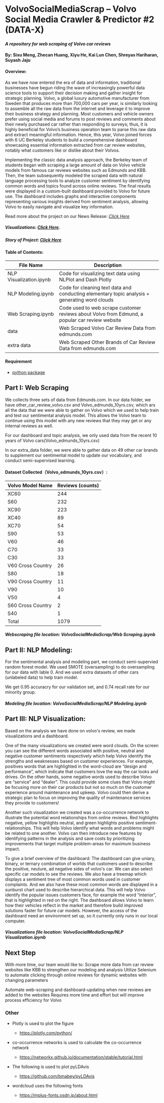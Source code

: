 # VolvoSocialMediaScrap – Volvo Social Media Crawler & Predictor #2 (DATA-X)
#### *A repository for web scraping of Volvo car reviews* 

#### By: Sixu Meng, Zhecan Huang, Xiyu He, Kai Lun Chen, Shreyas Hariharan, Suyash Jaju


#### Overview: 
As we have now entered the era of data and information, traditional businesses have begun riding the wave of increasingly powerful data science tools to support their decision making and gather insight for strategic planning. Volvo, a global luxury automotive manufacturer from Sweden that produces more than 700,000 cars per year, is similarly looking to assemble all the raw data from the internet and leverage it to improve their business strategy and planning. Most customers and vehicle owners prefer using social media and forums to post reviews and comments about their newly purchased car rather than responding to surveys; thus, it is highly beneficial for Volvo’s business operation team to parse this raw data and extract meaningful information. Hence, this year, Volvo joined forces with 6 UC Berkeley students to build a comprehensive dashboard showcasing essential information extracted from car review websites, notably what customers like or dislike about their Volvos. 

Implementing the classic data analysis approach, the Berkeley team of students began with scraping a large amount of data on Volvo vehicle models from famous car reviews websites such as Edmunds and KBB. Then, the team subsequently modeled the scraped data with natural language processing tools to analyze customer sentiment by identifying common words and topics found across online reviews. The final results were displayed in a custom-built dashboard provided to Volvo for future use. The dashboard includes graphs and interactive components representing various insights derived from sentiment analysis, allowing Volvo to easily navigate and visualize key information. 


Read more about the project on our News Release: *[Click Here](https://docs.google.com/document/d/1__y8xFW6x_ceoO0J9vSxzERt0ygRiZAzwPgxR2AduFo/edit?usp=sharing)*


##### Visualizations: *[Click Here](https://smeng3.github.io/VolvoSocialMediaScrap/).*

##### Story of Project: *[Click Here](https://drive.google.com/file/d/1jNIdr0YYvRiAqAeUiLbnZIr0yQxRonUG/view?usp=sharing)*

#### Table of Contents: 
| File Name | Description |
| --- | ----------- |
| NLP Visualization.ipynb | Code for visualizing text data using NLPlot and Dash Plotly| 
| NLP Modeling.ipynb | Code for cleaning text data and conducting elementary topic analysis + generating word clouds | 
| Web Scraping.ipynb | Code used to web scrape customer reviews about Volvo from Edmund, a popular car review website| 
| data | Web Scraped Volvo Car Review Data from edmunds.com|
| extra data | Web Scraped Other Brands of Car Review Data from edmunds.com | 

#### Requirement
- [python package](https://github.com/smeng3/VolvoSocialMediaScrap/blob/main/requirements.txt)

## Part I: Web Scraping

We collects three sets of data from Edmunds.com. In our data folder, we have other_car_review_volvo.csv and Volvo_edmunds_10yrs.csv, which ars all the data that we were able to gather on Volvo which we used to help train and test our sentimental analysis model. This allows the Volvo team to continue using this model with any new reviews that they may get or any internal reviews as well.

For our dashboard and topic analysis, we only used data from the recent 10 years of Volvo cars(Volvo_edmunds_10yrs.csv)

In our extra_data folder, we were able to gather data on 49 other car brands to supplement our sentimental model to update our vocabulary, and conduct semi-supervised learning.


#### Dataset Collected（Volvo_edmunds_10yrs.csv）:
| Volvo Model Name | Reviews (counts) |
| --- | ----------- |
|XC60|244|
|S60|232|
|XC90|223|
|XC40|89|
|XC70|54|
|S90|53|
|V60|46|
|C70|33|
|C30|33|
|V60 Cross Country|26|
|S80|18|
|V90 Cross Country|11|
|V90|10|
|V50|4|
|S60 Cross Country|2|
|S40|1|
|Total|1079|

##### Webscraping file location: VolvoSocialMediaScrap/Web Scraping.ipynb


## Part II: NLP Modeling:

For the sentimental analysis and modeling part, we conduct semi-supervied random forest model. We used SMOTE (oversampling) to do oversampling for our data with lable 0. And we used extra datasets of other cars (unlabeled data) to help train model.

We get 0.95 accuracry for our validation set, and 0.74 recall rate for our minority group. 

##### Modeling file location: VolvoSocialMediaScrap/NLP Modeling.ipynb


## Part III: NLP Visualization:

Based on the analysis we have done on volvo's review, we made visualizations and a dashboard.

One of the many visualizations we created were word clouds. On the screen you can see the different words associated with positive, neutral and negative customer sentiments respectively which help Volvo identify the strengths and weaknesses based on customer experiences. 
For example, positives words that are highlighted in the word-cloud are “design and performance”, which indicate that customers love the way the car looks and drives. On the other hands, some negative words used to describe Volvo are  “service” and “dealer”. This could provide some clues that Volvo might be focusing more on their car products but not so much on the customer experience around maintenance and upkeep. Volvo could then derive a strategic plan to focus on improving the quality of maintenance services they provide to customers!

Another such visualization we created was a co-occurrence network to illustrate the potential word relationships from online reviews. Red highlights negative, yellow highlights neutral, and green highlights positive sentiment-relationships. 
This will help Volvo identify what words and problems might be related to one another. Volvo can then introduce new features by identifying patterns in the analysis and save costs by prioritizing improvements that target multiple problem-areas for maximum business impact.

To give a brief overview of the dashboard: The dashboard can give uniary, binary, or ternary combination of worlds that customers used to describe the positive, neuture, ad negative sides of volvo's car. We can also select specific car models to see the reviews. We also have a treemap which displays a sentiment tree of most common words used in customer complaints. And we also have these most common words are displayed in a sunburst chart used to describe hierarchical data. This will help Volvo identify the popular issues customers face, for example the word “interior”, that is highlighted in red on the right. The dashboard allows Volvo to learn how their vehicles reflect in the market and therefore build improved solutions faster for future car models. However, the access of the dashboard need an environment set up, so it currently only runs in our local computer.


##### Visualizations file location: VolvoSocialMediaScrap/NLP Visualization.ipynb


## Next Step
With more time, our team would like to: 
Scrape more data from car review websites like KBB to strengthen our modeling and analysis
Utilize Selenium to automate clicking through online reviews for dynamic websites with changing parameters 

Automate web-scraping and dashboard-updating when new reviews are added to the websites
Requires more time and effort but will improve process efficiency for Volvo




### Other

- Plotly is used to plot the figure
    - https://plotly.com/python/

- co-occurrence networks is used to calculate the co-occurrence network
    - https://networkx.github.io/documentation/stable/tutorial.html

- The following is used to plot pyLDAvis
    - https://github.com/bmabey/pyLDAvis

- wordcloud uses the following fonts
    - https://mplus-fonts.osdn.jp/about.html
